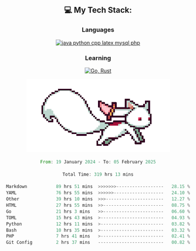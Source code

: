 
<div align="center">
<br>

## 💻 My Tech Stack:

### Languages

[![java python cpp latex mysql php](https://skillicons.dev/icons?i=java,python,cpp,latex,mysql,php)](https://skillicons.dev)

### Learning

[![Go, Rust](https://skillicons.dev/icons?i=go,rust)](https://skillicons.dev)

<center>

<img src="kyubey.gif" alt="Alt-Text" title="" >

</center>


<!--START_SECTION:waka-->

```rust
From: 19 January 2024 - To: 05 February 2025

Total Time: 319 hrs 13 mins

Markdown           89 hrs 51 mins  >>>>>>>------------------   28.15 %
YAML               76 hrs 55 mins  >>>>>>-------------------   24.10 %
Other              39 hrs 10 mins  >>>----------------------   12.27 %
HTML               27 hrs 55 mins  >>-----------------------   08.75 %
Go                 21 hrs 3 mins   >>-----------------------   06.60 %
TOML               15 hrs 43 mins  >------------------------   04.93 %
Python             12 hrs 11 mins  >------------------------   03.82 %
Bash               10 hrs 35 mins  >------------------------   03.32 %
PHP                7 hrs 41 mins   >------------------------   02.41 %
Git Config         2 hrs 37 mins   -------------------------   00.82 %
```

<!--END_SECTION:waka-->
